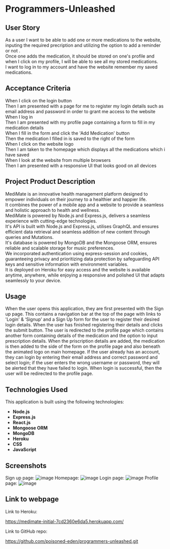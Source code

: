 # Programmers-Unleashed

## User Story

As a user I want to be able to add one or more medications to the website, inputing the required precription and utilizing the option to add a reminder or not .<br>
Once one adds the medication, it should be stored on one's profile and when I click on my profile, I will be able to see all my stored medications.<br>
I want to log in to my account and have the website remember my saved medications.<br>

## Acceptance Criteria

When I click on the login button<br>
Then I am presented with a page for me to register my login details such as email address and password in order to grant me access to the website<br>
When I log in<br>
Then I am presented with my profile page containing a form to fill in my medication details<br>
When I fill in the form and click the 'Add Medication' button<br>
Then the medication I filled in is saved to the right of the form<br>
When I click on the website logo<br>
Then I am taken to the homepage which displays all the medications which i have saved<br>
When I look at the website from multiple browsers<br>
Then I am presented with a responsive UI that looks good on all devices<br>

## Project Product Description

MediMate is an innovative health management platform designed to empower individuals on their journey to a healthier and happier life.<br>
It combines the power of a mobile app and a website to provide a seamless and holistic approach to health and wellness.<br>
MediMate is powered by Node.js and Express.js, delivers a seamless experience with cutting-edge technologies.<br>
It's API is built with Node.js and Express.js, utilises GraphQL and ensures efficient data retrieval and seamless addition of new content through queries and Mutations.<br>
It's database is powered by MongoDB and the Mongoose ORM, ensures reliable and scalable storage for music preferences.<br>
We incorporated authentication using express-session and cookies, guaranteeing privacy and prioritizing data protection by safeguarding API keys and sensitive information with environment variables.<br>
It is deployed on Heroku for easy access and the website is available anytime, anywhere, while enjoying a responsive and polished UI that adapts seamlessly to your device.<br>

## Usage
When the user opens this application, they are first presented with the Sign up page. This contains a navigation bar at the top of the page with links to 'Login' & ‘Signup’ and a Sign Up form for the user to register their desired login details. When the user has finished registering their details and clicks the submit button. The user is redirected to the profile page which contains another form containing details of the medication and the option to input prescription details. 
When the priscription details are added, the medication is then added to the side of the form on the profile page and also beneath the animated logo on main homepage. If the user already has an account, they can login by entering their email address and correct password and select login; if the user enters the wrong username or password, they will be alerted that they have failed to login. When login is successful, then  the user will be redirected to the profile page. 


## Technologies Used

This application is built using the following technologies:

- **Node.js**
- **Express.js**
- **React.js**
- **Mongoose ORM**
- **MongoDB**
- **Heroku**
- **CSS**
- **JavaScript**


## Screenshots
Sign up page:
![image](https://github.com/poisoned-eden/programmers-unleashed/assets/128432461/c950015f-0821-442f-945d-9d9d48a86442)
Homepage:
![image](https://github.com/poisoned-eden/programmers-unleashed/assets/128432461/5484542d-792a-4583-b392-04dd66689dab)
Login page:
![image](https://github.com/poisoned-eden/programmers-unleashed/assets/128432461/b587bd7e-b817-4310-a9f0-8f74a5e651fa)
Profile page:
![image](https://github.com/poisoned-eden/programmers-unleashed/assets/128432461/147f3014-248a-4586-b45a-e33e30d40491)




## Link to webpage

Link to Heroku:

https://medimate-initial-7cd2360e6da5.herokuapp.com/

Link to GitHub repo:

https://github.com/poisoned-eden/programmers-unleashed.git
